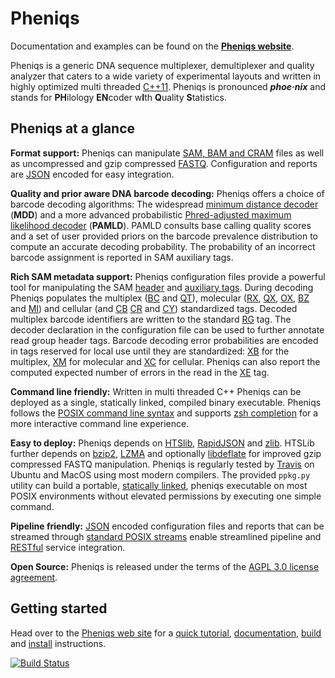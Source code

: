 # Pheniqs

Documentation and examples can be found on the **[Pheniqs website](http://biosails.github.io/pheniqs)**.

Pheniqs is a generic DNA sequence multiplexer, demultiplexer and quality analyzer that caters to a wide variety of experimental layouts and written in highly optimized multi threaded [C++11](https://en.wikipedia.org/wiki/C%2B%2B11). Pheniqs is pronounced  ***phoe·nix*** and stands for **PH**ilology **EN**coder w**I**th **Q**uality **S**tatistics.

## Pheniqs at a glance

**Format support:**
Pheniqs can manipulate [SAM, BAM and CRAM](https://biosails.github.io/pheniqs/2.0/glossary.html#htslib) files as well as uncompressed and gzip compressed [FASTQ](https://biosails.github.io/pheniqs/2.0/glossary.html#fastq). Configuration and reports are [JSON](https://en.wikipedia.org/wiki/JSON) encoded for easy integration.

**Quality and prior aware DNA barcode decoding:**
Pheniqs offers a choice of barcode decoding algorithms: The widespread [minimum distance decoder](https://biosails.github.io/pheniqs/2.0/glossary.html#minimum_distance_decoding) (**MDD**) and a more advanced probabilistic [Phred-adjusted maximum likelihood decoder](https://biosails.github.io/pheniqs/2.0/glossary.html#phred_adjusted_maximum_likelihood_decoding) (**PAMLD**). PAMLD consults base calling quality scores and a set of user provided priors on the barcode prevalence distribution to compute an accurate decoding probability. The probability of an incorrect barcode assignment is reported in SAM auxiliary tags.

**Rich SAM metadata support:**
Pheniqs configuration files provide a powerful tool for manipulating the SAM [header](https://samtools.github.io/hts-specs/SAMv1.pdf) and [auxiliary tags](https://samtools.github.io/hts-specs/SAMtags.pdf). During decoding Pheniqs populates the multiplex ([BC](https://biosails.github.io/pheniqs/2.0/glossary.html#bc_auxiliary_tag) and [QT](https://biosails.github.io/pheniqs/2.0/glossary.html#qt_auxiliary_tag)), molecular ([RX](https://biosails.github.io/pheniqs/2.0/glossary.html#rx_auxiliary_tag), [QX](https://biosails.github.io/pheniqs/2.0/glossary.html#qx_auxiliary_tag), [OX](https://biosails.github.io/pheniqs/2.0/glossary.html#ox_auxiliary_tag), [BZ](https://biosails.github.io/pheniqs/2.0/glossary.html#bz_auxiliary_tag) and [MI](https://biosails.github.io/pheniqs/2.0/glossary.html#mi_auxiliary_tag)) and cellular (and [CB](https://biosails.github.io/pheniqs/2.0/glossary.html#cb_auxiliary_tag)
[CR](https://biosails.github.io/pheniqs/2.0/glossary.html#cr_auxiliary_tag) and [CY](https://biosails.github.io/pheniqs/2.0/glossary.html#cr_auxiliary_tag)) standardized tags. Decoded multiplex barcode identifiers are written to the standard [RG](https://biosails.github.io/pheniqs/2.0/glossary.html#rg_auxiliary_tag) tag. The decoder declaration in the configuration file can be used to further annotate read group header tags. Barcode decoding error probabilities are encoded in tags reserved for local use until they are standardized: [XB](https://biosails.github.io/pheniqs/2.0/glossary.html#bc_auxiliary_tag) for the multiplex, [XM](https://biosails.github.io/pheniqs/2.0/glossary.html#xm_auxiliary_tag) for molecular and [XC](https://biosails.github.io/pheniqs/2.0/glossary.html#cr_auxiliary_tag) for cellular. Pheniqs can also report the computed expected number of errors in the read in the [XE](https://biosails.github.io/pheniqs/2.0/glossary.html#xe_auxiliary_tag) tag.

**Command line friendly:** Written in multi threaded C++ Pheniqs can be deployed as a single, statically linked, compiled binary executable. Pheniqs follows the [POSIX command line syntax](https://www.gnu.org/software/libc/manual/html_node/Argument-Syntax.html) and supports [zsh completion](https://en.wikipedia.org/wiki/Command-line_completion) for a more interactive command line experience.

**Easy to deploy:** Pheniqs depends on [HTSlib](http://www.htslib.org), [RapidJSON](http://rapidjson.org) and [zlib](https://zlib.net). HTSLib further depends on [bzip2](http://www.bzip.org), [LZMA](https://tukaani.org/xz) and optionally [libdeflate](https://github.com/ebiggers/libdeflate) for improved gzip compressed FASTQ manipulation. Pheniqs is regularly tested by [Travis](https://travis-ci.org/biosails/pheniqs) on Ubuntu and MacOS using most modern compilers. The provided `ppkg.py` utility can build a portable, [statically linked](https://en.wikipedia.org/wiki/Static_library), pheniqs executable on most POSIX environments without elevated permissions by executing one simple command.

**Pipeline friendly:** [JSON](https://en.wikipedia.org/wiki/JSON) encoded configuration files and reports that can be streamed through [standard POSIX streams](https://en.wikipedia.org/wiki/Standard_streams) enable streamlined pipeline and [RESTful](https://en.wikipedia.org/wiki/Representational_state_transfer) service integration.

**Open Source:** Pheniqs is released under the terms of the [AGPL 3.0 license agreement](http://opensource.org/licenses/AGPL-3.0).

## Getting started
Head over to the [Pheniqs web site](https://biosails.github.io/pheniqs/2.0) for a [quick tutorial](https://biosails.github.io/pheniqs/2.0/tutorial.html), [documentation](https://biosails.github.io/pheniqs/2.0/manual.html), [build](https://biosails.github.io/pheniqs/2.0/build.html) and [install](https://biosails.github.io/pheniqs/2.0/install.html) instructions.

[![Build Status](https://travis-ci.org/biosails/pheniqs.svg?branch=master)](https://travis-ci.org/biosails/pheniqs)
